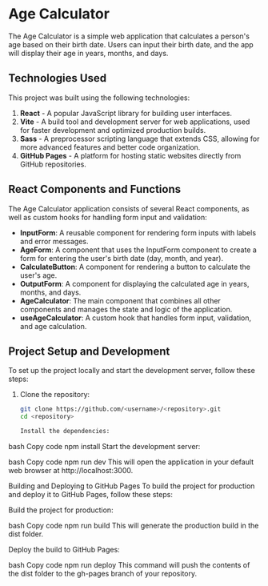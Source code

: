 # Age Calculator

The Age Calculator is a simple web application that calculates a person's age based on their birth date. Users can input their birth date, and the app will display their age in years, months, and days.

## Technologies Used

This project was built using the following technologies:

1. **React** - A popular JavaScript library for building user interfaces.
2. **Vite** - A build tool and development server for web applications, used for faster development and optimized production builds.
3. **Sass** - A preprocessor scripting language that extends CSS, allowing for more advanced features and better code organization.
4. **GitHub Pages** - A platform for hosting static websites directly from GitHub repositories.

## React Components and Functions

The Age Calculator application consists of several React components, as well as custom hooks for handling form input and validation:

- **InputForm**: A reusable component for rendering form inputs with labels and error messages.
- **AgeForm**: A component that uses the InputForm component to create a form for entering the user's birth date (day, month, and year).
- **CalculateButton**: A component for rendering a button to calculate the user's age.
- **OutputForm**: A component for displaying the calculated age in years, months, and days.
- **AgeCalculator**: The main component that combines all other components and manages the state and logic of the application.
- **useAgeCalculator**: A custom hook that handles form input, validation, and age calculation.

## Project Setup and Development

To set up the project locally and start the development server, follow these steps:

1. Clone the repository:

   ```bash
   git clone https://github.com/<username>/<repository>.git
   cd <repository>

   Install the dependencies:
   ```

bash
Copy code
npm install
Start the development server:

bash
Copy code
npm run dev
This will open the application in your default web browser at http://localhost:3000.

Building and Deploying to GitHub Pages
To build the project for production and deploy it to GitHub Pages, follow these steps:

Build the project for production:

bash
Copy code
npm run build
This will generate the production build in the dist folder.

Deploy the build to GitHub Pages:

bash
Copy code
npm run deploy
This command will push the contents of the dist folder to the gh-pages branch of your repository.
